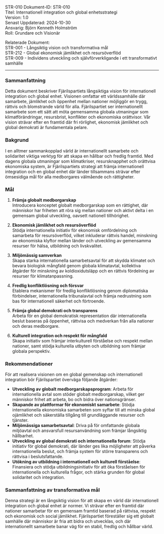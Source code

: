 STR-010
Dokument-ID: STR-010  
Titel: Internationell integration och global enhetsstrategi  
Version: 1.0  
Senast Uppdaterad: 2024-10-30  
Ansvarig: Björn Kenneth Holmström  
Roll: Grundare och Visionär  

Relaterade Dokument:  
STR-001 - Långsiktig vision och transformativa mål  
STR-212 - Global ekonomisk jämlikhet och resursöverflöd  
STR-009 - Individens utveckling och självförverkligande i ett transformativt samhälle  

---

### Sammanfattning

Detta dokument beskriver Fjärilspartiets långsiktiga vision för internationell integration och global enhet. Visionen omfattar ett världssamhälle där samarbete, jämlikhet och öppenhet mellan nationer möjliggör en trygg, rättvis och blomstrande värld för alla. Fjärilspartiet ser internationellt samarbete som ett sätt att möta gemensamma globala utmaningar som klimatförändringar, resursbrist, konflikter och ekonomiska orättvisor. Vår vision strävar efter en framtid där fri rörlighet, ekonomisk jämlikhet och global demokrati är fundamentala pelare.

### Bakgrund

I en alltmer sammankopplad värld är internationellt samarbete och solidaritet viktiga verktyg för att skapa en hållbar och fredlig framtid. Med dagens globala utmaningar som klimatkriser, resursknapphet och orättvisa ekonomiska system, är Fjärilspartiets strategi att främja internationell integration och en global enhet där länder tillsammans strävar efter ömsesidiga mål för alla medborgares välmående och rättigheter.

### Mål

1. **Främja globalt medborgarskap**  
   Introducera konceptet globalt medborgarskap som en rättighet, där människor har friheten att röra sig mellan nationer och aktivt delta i en gemensam global utveckling, oavsett nationell tillhörighet.

2. **Ekonomisk jämlikhet och resursöverflöd**  
   Stödja internationella initiativ för ekonomisk omfördelning och samarbeta för resursöverflöd, vilket inkluderar rättvis handel, minskning av ekonomiska klyftor mellan länder och utveckling av gemensamma resurser för hälsa, utbildning och livskvalitet.

3. **Miljömässig samverkan**  
   Skapa starka internationella samarbetsavtal för att skydda klimatet och bevara biologisk mångfald genom globala klimatavtal, kollektiva åtgärder för minskning av koldioxidutsläpp och en rättvis fördelning av resurser för klimatanpassning.

4. **Fredlig konfliktlösning och försvar**  
   Etablera mekanismer för fredlig konfliktlösning genom diplomatiska förbindelser, internationella tribunalavtal och främja nedrustning som bas för internationell säkerhet och förtroende.

5. **Främja global demokrati och transparens**  
   Arbeta för en global demokratisk representation där internationella beslut baseras på öppenhet, rättvisa och medverkan från alla nationer och deras medborgare.

6. **Kulturell integration och respekt för mångfald**  
   Skapa initiativ som främjar interkulturell förståelse och respekt mellan nationer, samt stödja kulturella utbyten och utbildning som främjar globala perspektiv.

### Rekommendationer

För att realisera visionen om en global gemenskap och internationell integration bör Fjärilspartiet överväga följande åtgärder:

- **Utveckling av globalt medborgarskapsprogram**: Arbeta för internationella avtal som stöder globalt medborgarskap, vilket ger människor frihet att arbeta, bo och bidra över nationsgränser.
- **Skapande av plattformar för ekonomiskt samarbete**: Stödja internationella ekonomiska samarbeten som syftar till att minska global ojämlikhet och säkerställa tillgång till grundläggande resurser och tjänster.
- **Miljömässiga samarbetsavtal**: Driva på för omfattande globala miljöavtal och ansvarsfull resursanvändning som främjar långsiktig hållbarhet.
- **Utveckling av global demokrati och internationella forum**: Stödja initiativ för global demokrati, där länder ges lika möjligheter att påverka internationella beslut, och främja system för större transparens och rättvisa i beslutsfattande.
- **Utökning av utbildning i internationell och kulturell förståelse**: Finansiera och stödja utbildningsinitiativ för att öka förståelsen för internationella och kulturella frågor, och stärka grunden för global solidaritet och integration.

### Sammanfattning av transformativa mål

Denna strategi är en långsiktig vision för att skapa en värld där internationell integration och global enhet är normer. Vi strävar efter en framtid där nationer samarbetar för en gemensam framtid baserad på rättvisa, respekt och ekonomisk och social jämlikhet. Fjärilspartiet föreställer sig ett globalt samhälle där människor är fria att bidra och utvecklas, och där internationellt samarbete banar väg för en stabil, fredlig och hållbar värld.

